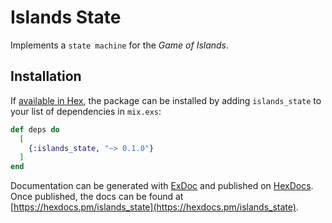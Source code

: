 # Islands State

Implements a `state machine` for the _Game of Islands_.

## Installation

If [available in Hex](https://hex.pm/docs/publish), the package can be installed
by adding `islands_state` to your list of dependencies in `mix.exs`:

```elixir
def deps do
  [
    {:islands_state, "~> 0.1.0"}
  ]
end
```

Documentation can be generated with [ExDoc](https://github.com/elixir-lang/ex_doc)
and published on [HexDocs](https://hexdocs.pm). Once published, the docs can
be found at [https://hexdocs.pm/islands_state](https://hexdocs.pm/islands_state).


